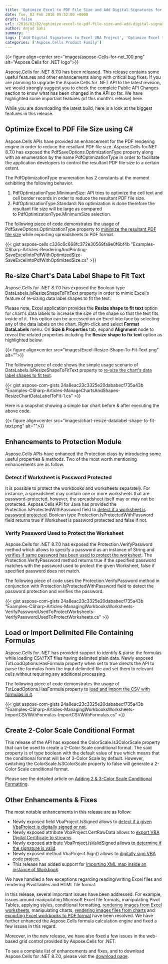 ```yaml
---
title: 'Optimize Excel to PDF File Size and Add Digital Signatures for VBA Projects using C#'
date: Tue, 02 Feb 2016 09:52:00 +0000
draft: false
url: /2016/02/02/optimize-excel-to-pdf-file-size-and-add-digital-signatures-to-excel-vba-project-in-csharp/
author: Amjad Sahi
summary: ''
tags: ['Add Digital Signatures to Excel VBA Project', 'Optimize Excel to PDF File Size']
categories: ['Aspose.Cells Product Family']
---
```




{{< figure align=center src="images/aspose-Cells-for-net_100.png" alt="Aspose.Cells for .NET logo">}}


Aspose.Cells for .NET 8.7.0 has been released. This release contains some useful features and other enhancements along with critical bug fixes. If you are planning to upgrade the Aspose.Cells for .NET API to the latest revision, we would strongly suggest you to check the complete Public API Changes section to know what has been changed in the API so far. We have highlighted some important features (of this month's release) here.

While you are downloading the latest build, here is a look at the biggest features in this release.

## Optimize Excel to PDF File Size using C#

Aspose.Cells APIs have provided an enhancement for the PDF rendering engine in order to reduce the resultant PDF file size. Aspose.Cells for.NET 8.7.0 has exposed the PdfSaveOptions.OptimizationType property along with an enumeration by the name PdfOptimizationType in order to facilitate the application developers to control the resultant PDF file size to a certain extent.

The PdfOptimizationType enumeration has 2 constants at the moment exhibiting the following behavior.

1.  PdfOptimizationType.MinimumSize: API tries to optimize the cell text and cell border records in order to reduce the resultant PDF file size.
2.  PdfOptimizationType.Standard: No optimization is done therefore the resultant file size will be large as compared to PdfOptimizationType.MinimumSize selection.

The following piece of code demonstrates the usage of PdfSaveOptions.OptimizationType property to [minimize the resultant PDF file size][1] while exporting spreadsheets to PDF format.

{{< gist aspose-cells c326c6c668fc372e30569fa9e0f6bf4b "Examples-CSharp-Articles-RenderingAndPrinting-SaveExcelIntoPdfWithOptimizedSize-SaveExcelIntoPdfWithOptimizedSize.cs" >}}

## Re-size Chart's Data Label Shape to Fit Text

Aspose.Cells for .NET 8.7.0 has exposed the Boolean type DataLabels.IsResizeShapeToFitText property in order to mimic Excel's feature of re-sizing data label shapes to fit the text.

Please note, Excel application provides the **Resize shape to fit text** option for chart's data labels to increase the size of the shape so that the text fits inside of it. This option can be accessed on an Excel interface by selecting any of the data labels on the chart. Right-click and select **Format DataLabels** menu. On **Size & Properties** tab, expand **Alignment** node to reveal the related properties including the **Resize shape to fix text** option as highlighted below.



{{< figure align=center src="images/Excel-Resize-Shape-To-Fit-Text.png" alt="">}}


The following piece of code shows the simple usage scenario of DataLabels.IsResizeShapeToFitText property to [re-size the chart's data label shapes to fit text][2].

{{< gist aspose-com-gists 24a8eac23c3325e20dababecf735a43b "Examples-CSharp-Articles-ManageChartsAndShapes-ResizeChartDataLabelToFit-1.cs" >}}

Here is a snapshot showing a simple bar chart before & after executing the above code.



{{< figure align=center src="images/chart-resize-datalabel-shape-to-fit-text.png" alt="">}}


## Enhancements to Protection Module

Aspose.Cells APIs have enhanced the Protection class by introducing some useful properties & methods. Two of the most worth mentioning enhancements are as follow.

### Detect if Worksheet is Password Protected

It is possible to protect the workbooks and worksheets separately. For instance, a spreadsheet may contain one or more worksheets that are password-protected, however, the spreadsheet itself may or may not be protected. Aspose.Cells API for Java has provided the Protection.IsProtectedWithPassword field to [detect if a worksheet is password protected][3]. Boolean type Protection.IsProtectedWithPassword field returns true if Worksheet is password protected and false if not.

### Verify Password Used to Protect the Worksheet

Aspose.Cells for .NET 8.7.0 has exposed the Protection.VerifyPassword method which allows to specify a password as an instance of String and [verifies if same password has been used to protect the worksheet][4]. The Protection.VerifyPassword method returns true if the specified password matches with the password used to protect the given Worksheet, false if specified password does not match.

The following piece of code uses the Protection.VerifyPassword method in conjunction with Protection.IsProtectedWithPassword field to detect the password protection and verifies the password.

{{< gist aspose-com-gists 24a8eac23c3325e20dababecf735a43b "Examples-CSharp-Articles-ManagingWorkbooksWorksheets-VerifyPasswordUsedToProtectWorksheets-VerifyPasswordUsedToProtectWorksheets.cs" >}}

## Load or Import Delimited File Containing Formulas

Aspose.Cells for .NET has provided support to identify & parse the formulas while loading CSV/TXT files having delimited plain data. Newly exposed TxtLoadOptions.HasFormula property when set to true directs the API to parse the formulas from the input delimited file and set them to relevant cells without requiring any additional processing.

The following piece of code demonstrates the usage of TxtLoadOptions.HasFormula property to [load and import the CSV with formulas in it][5].

{{< gist aspose-com-gists 24a8eac23c3325e20dababecf735a43b "Examples-CSharp-Articles-ManagingWorkbooksWorksheets-ImportCSVWithFormulas-ImportCSVWithFormulas.cs" >}}

## Create 2-Color Scale Conditional Format

This release of the API has exposed the ColorScale.Is3ColorScale property that can be used to create a 2-Color Scale conditional format. The said property is of type boolean with the default value of true which means that the conditional format will be of 3-Color Scale by default. However, switching the ColorScale.Is3ColorScale property to false will generate a 2-Color Scale conditional format.

Please see the detailed article on [Adding 2 & 3-Color Scale Conditional Formatting][6].

## Other Enhancements & Fixes

The most notable enhancements in this release are as follow:

*   Newly exposed field VbaProject.IsSigned allows to [detect if a given VbaProject is digitally signed or not][7].
*   Newly exposed attribute VbaProject.CertRawData allows to [export VBA Digital Certificate to streams][8].
*   Newly exposed attribute VbaProject.IsValidSigned allows to [determine if the signature is valid][9].
*   Newly exposed method VbaProject.Sign() allows to [digitally sign VBA code project][10].
*   This release has added support for [importing XML map inside an instance of Workbook][11].

We have handled a few exceptions regarding reading/writing Excel files and rendering PivotTables and HTML file format.

In this release, several important issues have been addressed. For example, issues around manipulating Microsoft Excel file formats, manipulating Pivot Tables, applying styles, conditional formatting, [rendering images from Excel worksheets][12], manipulating charts, [rendering images files from charts][13] and [exporting Excel workbooks to PDF format][14] have been resolved. We have further enhanced the Aspose.Cells formula calculation engine and fixed a few issues in this regard.

Moreover, in the new release, we have also fixed a few issues in the web-based grid control provided by Aspose.Cells for .NET.

To see a complete list of enhancements and fixes, and to download Aspose.Cells for .NET 8.7.0, please visit the [download page][15].




[1]: https://docs.aspose.com/display/cellsnet/Save+Excel+into+PDF+with+Standard+or+Minimum+Size
[2]: https://docs.aspose.com/display/cellsnet/Resize+Chart's+Data+Label+Shape+To+Fit+Text
[3]: https://docs.aspose.com/display/cellsnet/Detect+if+Worksheet+is+Password+Protected
[4]: https://docs.aspose.com/display/cellsnet/Verify+Password+Used+to+Protect+the+Worksheet
[5]: https://docs.aspose.com/display/cellsnet/Load+or+Import+CSV+file+with+Formulas
[6]: https://docs.aspose.com/display/cellsnet/Adding+2-Color+Scale+and+3-Color+Scale+Conditional+Formattings
[7]: http://docs.aspose.com/display/cellsnet/Check+if+VBA+Code+is+Signed
[8]: http://docs.aspose.com/display/cellsnet/Export+VBA+Certifcate+to+File+or+Stream
[9]: http://docs.aspose.com/display/cellsnet/Check+if+Digital+Signature+of+VBA+Code+is+Valid
[10]: http://docs.aspose.com/display/cellsnet/Digitally+Sign+a+VBA+Code+Project+with+Certificate
[11]: http://docs.aspose.com/display/cellsnet/Import+XML+Map+inside+a+Workbook+using+Aspose.Cells
[12]: http://docs.aspose.com/display/cellsnet/Converting+Worksheet+to+Image
[13]: https://docs.aspose.com/display/cellsnet/Convert+an+Excel+Chart+to+Image
[14]: http://docs.aspose.com/display/cellsnet/Converting+Excel+to+PDF+Files
[15]: https://downloads.aspose.com/cells/net





